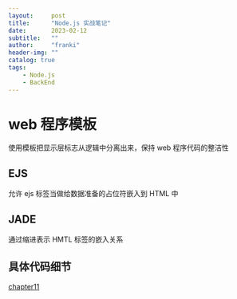 ```yaml
---
layout:     post
title:      "Node.js 实战笔记"
date:       2023-02-12
subtitle:   ""
author:     "franki"
header-img: ""
catalog: true
tags:
    - Node.js
    - BackEnd
---
```


# web 程序模板

使用模板把显示层标志从逻辑中分离出来，保持 web 程序代码的整洁性

## EJS

允许 ejs 标签当做给数据准备的占位符嵌入到 HTML 中

## JADE

通过缩进表示 HMTL 标签的嵌入关系

## 具体代码细节

[chapter11](https://github.com/NikFranki/node-in-action/tree/master/chapter11)
